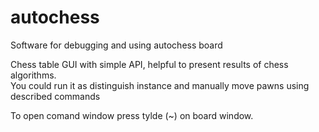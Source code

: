 # autochess
Software for debugging and using autochess board

Chess table GUI with simple API, helpful to present results of chess algorithms. </br>
You could run it as distinguish instance and manually move pawns using described commands </br>

To open comand window press tylde (~) on board window.
